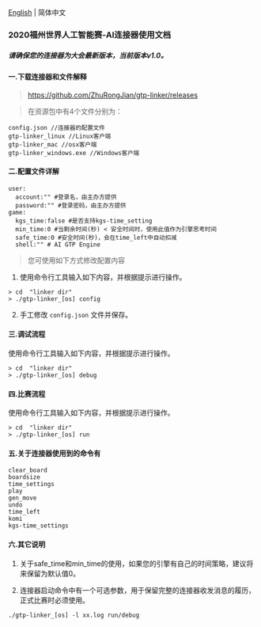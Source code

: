 [English](https://github.com/ZhuRongJian/gtp-linker) | 简体中文

### 2020福州世界人工智能赛-AI连接器使用文档

##### 请确保您的连接器为大会最新版本，当前版本v1.0。

#### 一.下载连接器和文件解释

> https://github.com/ZhuRongJian/gtp-linker/releases

> 在资源包中有4个文件分别为：

```
config.json //连接器的配置文件
gtp-linker_linux //Linux客户端
gtp-linker_mac //osx客户端
gtp-linker_windows.exe //Windows客户端
```

#### 二.配置文件详解

```
user:
  account:"" #登录名，由主办方提供
  password:"" #登录密码，由主办方提供
game:
  kgs_time:false #是否支持kgs-time_setting
  min_time:0 #当剩余时间(秒) < 安全时间时，使用此值作为引擎思考时间
  safe_time:0 #安全时间(秒)，会在time_left中自动扣减
  shell:"" # AI GTP Engine
```

> 您可使用如下方式修改配置内容

1. 使用命令行工具输入如下内容，并根据提示进行操作。
```
> cd  "linker dir"
> ./gtp-linker_[os] config
```

2. 手工修改 `config.json` 文件并保存。

#### 三.调试流程

使用命令行工具输入如下内容，并根据提示进行操作。
```
> cd  "linker dir"
> ./gtp-linker_[os] debug
```

#### 四.比赛流程

使用命令行工具输入如下内容，并根据提示进行操作。
```
> cd  "linker dir"
> ./gtp-linker_[os] run
```


#### 五.关于连接器使用到的命令有

```
clear_board
boardsize
time_settings
play
gen_move
undo
time_left
komi
kgs-time_settings
```

#### 六.其它说明

1. 关于safe_time和min_time的使用，如果您的引擎有自己的时间策略，建议将来保留为默认值0。

2. 连接器启动命令中有一个可选参数，用于保留完整的连接器收发消息的履历，正式比赛时必须使用。

```
./gtp-linker_[os] -l xx.log run/debug
```
